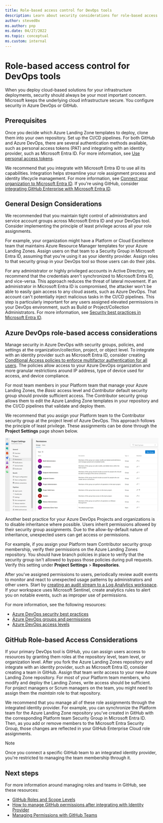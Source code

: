 ```yaml
---
title: Role-based access control for DevOps tools
description: Learn about security considerations for role-based access control in DevOps Tools for Landing Zones.
author: steved0x
ms.author: pnp
ms.date: 04/27/2022
ms.topic: conceptual
ms.custom: internal
---
```


# Role-based access control for DevOps tools

When you deploy cloud-based solutions for your infrastructure deployments, security should always be your most important concern.
Microsoft keeps the underlying cloud infrastructure secure. You configure security in Azure DevOps or GitHub.

## Prerequisites

Once you decide which Azure Landing Zone templates to deploy, clone them into your own repository. Set up the CI/CD pipelines. For both GitHub and Azure DevOps, there are several authentication methods available, such as personal access tokens (PAT) and integrating with an identity provider, such as Microsoft Entra ID. For more information, see [Use personal access tokens](/azure/devops/organizations/accounts/use-personal-access-tokens-to-authenticate).

We recommend that you integrate with Microsoft Entra ID to use all its capabilities. Integration helps streamline your role assignment process and identity lifecycle management. For more information, see [Connect your organization to Microsoft Entra ID](/azure/devops/organizations/accounts/connect-organization-to-azure-ad). If you're using GitHub, consider [integrating GitHub Enterprise with Microsoft Entra ID](/entra/identity/saas-apps/github-enterprise-cloud-enterprise-account-tutorial).

## General Design Considerations

We recommended that you maintain tight control of administrators and service account groups across Microsoft Entra ID and your DevOps tool. Consider implementing the principle of least privilege across all your role assignments.

For example, your organization might have a Platform or Cloud Excellence team that maintains Azure Resource Manager templates for your Azure Landing Zones. Assign users on that team to a Security Group in Microsoft Entra ID, assuming that you're using it as your identity provider. Assign roles to that security group in your DevOps tool so those users can do their jobs.

For any administrator or highly privileged accounts in Active Directory, we recommend that the credentials aren't synchronized to Microsoft Entra ID, and vice-versa. This approach reduces the threat of lateral movement. If an administrator in Microsoft Entra ID is compromised, the attacker won't be able to easily gain access to any cloud assets, such as Azure DevOps. That account can't potentially inject malicious tasks in the CI/CD pipelines. This step is particularly important for any users assigned elevated permissions in your DevOps environment, such as Build or Project/Collection Administrators. For more information, see [Security best practices in Microsoft Entra ID](/azure/security/fundamentals/identity-management-best-practices).

## Azure DevOps role-based access considerations

Manage security in Azure DevOps with security groups, policies, and settings at the organization/collection, project, or object level. To integrate with an identity provider such as Microsoft Entra ID, consider creating [Conditional Access policies to enforce multifactor authentication for all users](/azure/devops/organizations/accounts/change-application-access-policies). The policies allow access to your Azure DevOps organization and more granular restrictions around IP address, type of device used for access, and device compliance.

For most team members in your Platform team that manage your Azure Landing Zones, the *Basic* access level and *Contributor* default security group should provide sufficient access. The Contributor security group allows them to edit the Azure Landing Zone templates in your repository and the CI/CD pipelines that validate and deploy them.

We recommend that you assign your Platform team to the Contributor security group at the project level of Azure DevOps. This approach follows the principle of least privilege. These assignments can be done through the **Project Settings** page shown below.

![Screenshot showing the project settings page where assignments can be made.](../../_images/ready/devops-project-roles.jpg)

Another best practice for your Azure DevOps Projects and organizations is to disable inheritance where possible. Users inherit permissions allowed by their security group assignments. Due to the allow-by-default nature of inheritance, unexpected users can get access or permissions.

For example, if you assign your Platform team Contributor security group membership, verify their permissions on the Azure Landing Zones repository. You should have branch policies in place to verify that the security group isn't allowed to bypass those policies during pull requests. Verify this setting under **Project Settings** > **Repositories**.

After you've assigned permissions to users, periodically review audit events to monitor and react to unexpected usage patterns by administrators and other users. Start by [creating an audit stream to a Log Analytics workspace](/azure/devops/organizations/audit/azure-devops-auditing). If your workspace uses Microsoft Sentinel, create analytics rules to alert you on notable events, such as improper use of permissions.

For more information, see the following resources:

- [Azure DevOps security best practices](/azure/devops/organizations/security/security-best-practices)
- [Azure DevOps groups and permissions](/azure/devops/organizations/security/permissions)
- [Azure DevOps access levels](/azure/devops/organizations/security/access-levels)

## GitHub Role-based Access Considerations

If your primary DevOps tool is GitHub, you can assign users access to resources by granting them roles at the repository level, team level, or organization level. After you fork the Azure Landing Zones repository and integrate with an identity provider, such as Microsoft Entra ID, consider creating a team in GitHub. Assign that team *write* access to your new Azure Landing Zone repository.
For most of your Platform team members, who modify and deploy the Landing Zones, write access should be sufficient. For project managers or Scrum managers on the team, you might need to assign them the *maintain* role to that repository.

We recommend that you manage all of these role assignments through the integrated identity provider. For example, you can synchronize the Platform team for the Azure Landing Zone repository you've created in GitHub with the corresponding Platform team Security Group in Microsoft Entra ID. Then, as you add or remove members to the Microsoft Entra Security Group, those changes are reflected in your GitHub Enterprise Cloud role assignments.

> [!NOTE]
>
> Once you connect a specific GitHub team to an integrated identity provider, you're restricted to managing the team membership through it.

## Next steps

For more information around managing roles and teams in GitHub, see these resources:

- [GitHub Roles and Scope Levels](https://docs.github.com/en/organizations/managing-peoples-access-to-your-organization-with-roles/roles-in-an-organization)
- [How to manage GitHub permissions after integrating with Identity Provider](https://docs.github.com/en/enterprise-cloud@latest/organizations/organizing-members-into-teams/synchronizing-a-team-with-an-identity-provider-group)
- [Managing Permissions with GitHub Teams](https://docs.github.com/en/organizations/organizing-members-into-teams/about-teams)

